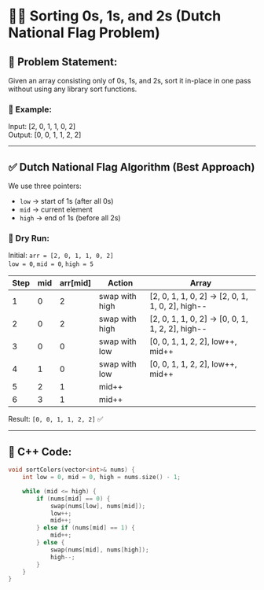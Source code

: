 # 🏳️‍🌈 Sorting 0s, 1s, and 2s (Dutch National Flag Problem)

## 🧠 Problem Statement:
Given an array consisting only of 0s, 1s, and 2s, sort it in-place in one pass without using any library sort functions.

### 📝 Example:
Input:  [2, 0, 1, 1, 0, 2]  
Output: [0, 0, 1, 1, 2, 2]

---

## ✅ Dutch National Flag Algorithm (Best Approach)
We use three pointers:
- `low` → start of 1s (after all 0s)
- `mid` → current element
- `high` → end of 1s (before all 2s)

### 🔁 Dry Run:

Initial: `arr = [2, 0, 1, 1, 0, 2]`  
`low = 0`, `mid = 0`, `high = 5`

| Step | mid | arr[mid] | Action            | Array              |
|------|-----|----------|-------------------|--------------------|
| 1    | 0   | 2        | swap with high    | [2, 0, 1, 1, 0, 2] → [2, 0, 1, 1, 0, 2], high-- |
| 2    | 0   | 2        | swap with high    | [2, 0, 1, 1, 0, 2] → [0, 0, 1, 1, 2, 2], high-- |
| 3    | 0   | 0        | swap with low     | [0, 0, 1, 1, 2, 2], low++, mid++ |
| 4    | 1   | 0        | swap with low     | [0, 0, 1, 1, 2, 2], low++, mid++ |
| 5    | 2   | 1        | mid++             |                     |
| 6    | 3   | 1        | mid++             |                     |

Result: `[0, 0, 1, 1, 2, 2]` ✅

---

## 🧾 C++ Code:

```cpp
void sortColors(vector<int>& nums) {
    int low = 0, mid = 0, high = nums.size() - 1;

    while (mid <= high) {
        if (nums[mid] == 0) {
            swap(nums[low], nums[mid]);
            low++;
            mid++;
        } else if (nums[mid] == 1) {
            mid++;
        } else {
            swap(nums[mid], nums[high]);
            high--;
        }
    }
}

